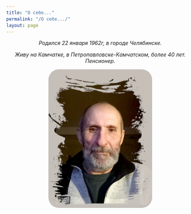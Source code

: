 ```yaml
---
title: "О себе..."
permalink: "/О себе.../"
layout: page
---
```


<style>
p {
  text-align: center
}
img {
    text-align: center; 
    width: 55%;
    border-radius: 28px;
    border-radius: 28px;
}
</style>



<p><em>Родился 22 января 1962г, в городе Челябинске.</em></p>
<p><em>Живу на Камчатке, в Петропавловске-Камчатском, более 40 лет. Пенсионер.</em></p>

![](/assets/img/me.jpg)